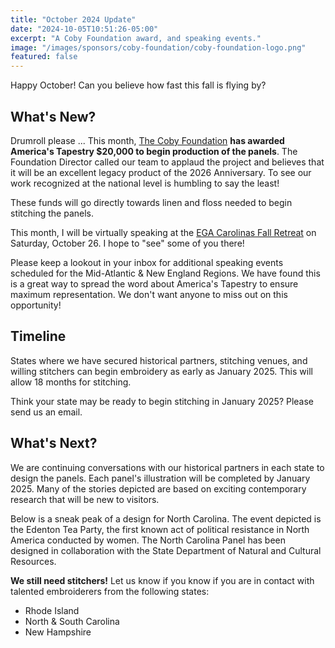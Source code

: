 ```yaml
---
title: "October 2024 Update"
date: "2024-10-05T10:51:26-05:00"
excerpt: "A Coby Foundation award, and speaking events."
image: "/images/sponsors/coby-foundation/coby-foundation-logo.png"
featured: false
---
```


Happy October! Can you believe how fast this fall is flying by?

## What's New?

Drumroll please ... This month, [The Coby
Foundation](https://cobyfoundation.org/) **has awarded America's
Tapestry $20,000 to begin production of the panels**. The Foundation
Director called our team to applaud the project and believes that it
will be an excellent legacy product of the 2026 Anniversary. To see our
work recognized at the national level is humbling to say the least!

These funds will go directly towards linen and floss needed to begin
stitching the panels.

This month, I will be virtually speaking at the [EGA Carolinas Fall
Retreat](https://www.egacarolinas.org/wp-content/uploads/2024/08/flyer_rev4_8-25-24.pdf)
on Saturday, October 26. I hope to "see" some of you there!

Please keep a lookout in your inbox for additional speaking events
scheduled for the Mid-Atlantic & New England Regions. We have found
this is a great way to spread the word about America's Tapestry to
ensure maximum representation. We don't want anyone to miss out on this
opportunity!

## Timeline

States where we have secured historical partners, stitching venues, and
willing stitchers can begin embroidery as early as January 2025. This
will allow 18 months for stitching.

Think your state may be ready to begin stitching in January 2025?
Please send us an email.

## What's Next?

We are continuing conversations with our historical partners in each
state to design the panels. Each panel's illustration will be completed
by January 2025. Many of the stories depicted are based on exciting
contemporary research that will be new to visitors.

Below is a sneak peak of a design for North Carolina. The event
depicted is the Edenton Tea Party, the first known act of political
resistance in North America conducted by women. The North Carolina
Panel has been designed in collaboration with the State Department of
Natural and Cultural Resources.

**We still need stitchers!** Let us know if you know if you are in
contact with talented embroiderers from the following states:

- Rhode Island
- North & South Carolina
- New Hampshire

